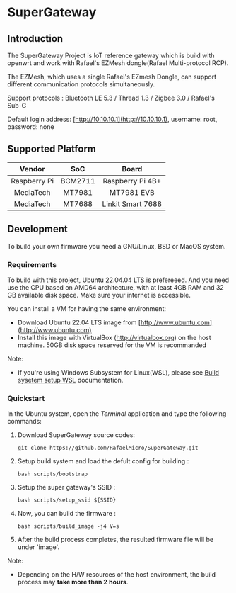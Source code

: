 # SuperGateway

## Introduction
The SuperGateway Project is IoT reference gateway which is build with openwrt and work with Rafael's EZMesh dongle(Rafael Multi-protocol RCP). 

The EZMesh, which uses a single Rafael's EZmesh Dongle, can support different communication protocols simultaneously.

Support protocols : Bluetooth LE 5.3 / Thread 1.3 / Zigbee 3.0 / Rafael's Sub-G

Default login address: [http://10.10.10.1](http://10.10.10.1), username: root, password: none 

## Supported Platform
|Vendor|SoC|Board|
|:---:|:---:|:---:|
|Raspberry Pi|BCM2711|Raspberry Pi 4B+|
|MediaTech|MT7981|MT7981 EVB|
|MediaTech|MT7688|Linkit Smart 7688|

## Development
To build your own firmware you need a GNU/Linux, BSD or MacOS system.

### Requirements
To build with this project, Ubuntu 22.04.04 LTS is prefereeed. And you need use the CPU based on AMD64 architecture, with at least 4GB RAM and 32 GB available disk space. Make sure your internet is accessible.

You can install a VM for having the same environment:
* Download Ubuntu 22.04 LTS image from [http://www.ubuntu.com](http://www.ubuntu.com)
* Install this image with VirtualBox (http://virtualbox.org) on the host machine. 50GB disk space reserved for the VM is recommanded

Note:
* If you're using Windows Subsystem for Linux(WSL), please see [Build sysetem setup WSL](https://openwrt.org/docs/guide-developer/toolchain/wsl) documentation.

### Quickstart
In the Ubuntu system, open the *Terminal* application and type the following commands:

1. Download SuperGateway source codes:
    ```
    git clone https://github.com/RafaelMicro/SuperGateway.git
    ```
2. Setup build system and load the defult config for building :
   ```
   bash scripts/bootstrap
   ```
3. Setup the super gateway's SSID :
   ```
   bash scripts/setup_ssid ${SSID}
   ```
4. Now, you can build the firmware :
   ```
   bash scripts/build_image -j4 V=s
   ```
5. After the build process completes, the resulted firmware file will be under 'image'.
   
Note:
* Depending on the H/W resources of the host environment, the build process may **take more than 2 hours**.

